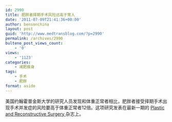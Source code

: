 ```yaml
---
id: 2990
title: 肥胖者择期手术风险远高于常人
date: '2011-07-09T21:41:36+00:00'
author: bensonchina
layout: post
guid: 'http://www.medtransblog.com/?p=2990'
permalink: /archives/2990
bulteno_post_views_count:
    - '0'
views:
    - '1123'
categories:
    - 减肥瘦身
tags:
    - 手术
    - 肥胖
format: aside
---
```


美国约翰霍普金斯大学的研究人员发现和体重正常者相比，肥胖者接受择期手术出现手术并发症的风险要高于体重正常者12倍。这项研究发表在最新一期的 [Plastic and Reconstructive Surgery ](http://journals.lww.com/plasreconsurg/pages/default.aspx)杂志上。